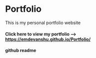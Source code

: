 # Portfolio
This is my personal portfolio website

#### Click here to view my portfolio --> https://emdevanshu.github.io/Portfolio/

#### github readme
